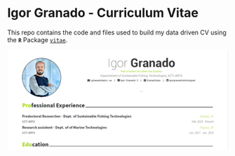 # Igor Granado - Curriculum Vitae

This repo contains the code and files used to build my data driven CV using the **`R`** Package [`vitae`](https://github.com/mitchelloharawild/vitae).

[![](./img/CV_Preview.PNG)](https://github.com/GranadoIgor/CV/blob/main/IGranado_CV.pdf)
